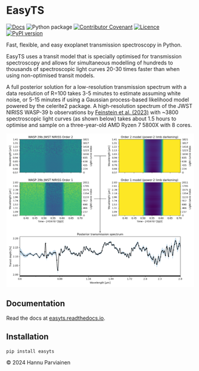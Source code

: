 # EasyTS

[![Docs](https://readthedocs.org/projects/easyts/badge/)](https://easyts.readthedocs.io)
![Python package](https://github.com/hpparvi/EasyTS/actions/workflows/python-package.yml/badge.svg)
[![Contributor Covenant](https://img.shields.io/badge/Contributor%20Covenant-2.0-4baaaa.svg)](CODE_OF_CONDUCT.md)
[![Licence](http://img.shields.io/badge/license-GPLv3-blue.svg?style=flat)](http://www.gnu.org/licenses/gpl-3.0.html)
[![PyPI version](https://badge.fury.io/py/easyts.svg)](https://badge.fury.io/py/easyts)

Fast, flexible, and easy exoplanet transmission spectroscopy in Python. 

EasyTS uses a transit model that is specially optimised for transmission spectroscopy and allows for simultaneous 
modelling of hundreds to thousands of spectroscopic light curves 20-30 times faster than when using non-optimised
transit models. 

A full posterior solution for a low-resolution transmission spectrum with a data resolution of R=100 
takes 3-5 minutes to estimate assuming white noise, or 5-15 minutes if using a Gaussian process-based likelihood
model powered by the celerite2 package. A high-resolution spectrum of the JWST NIRISS WASP-39 b observations 
by [Feinstein et al. (2023)](https://ui.adsabs.harvard.edu/abs/2023Natur.614..670F/abstract) with ~3800
spectroscopic light curves (as shown below) takes about 1.5 hours to optimise and sample on a three-year-old 
AMD Ryzen 7 5800X with 8 cores.

![](doc/source/examples/e01/example1.png)


## Documentation

Read the docs at [easyts.readthedocs.io](https://easyts.readthedocs.io).

## Installation

    pip install easyts

&copy; 2024 Hannu Parviainen
